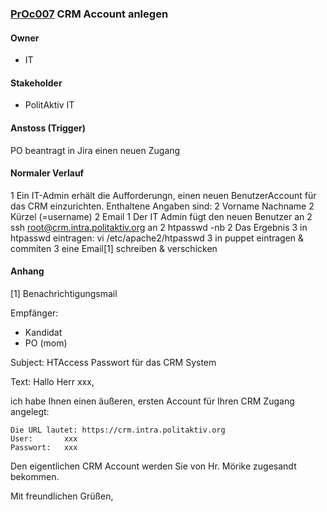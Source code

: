 
### [PrOc007](https://github.com/PolitAktiv/politaktiv-requirements/tree/master/de/processes/PrOc007.md) CRM Account anlegen

#### Owner
 * IT


#### Stakeholder
 * PolitAktiv IT


#### Anstoss (Trigger)
PO beantragt in Jira einen neuen Zugang


#### Normaler Verlauf
 1 Ein IT-Admin erhält die Aufforderungn, einen neuen BenutzerAccount für das CRM einzurichten. Enthaltene Angaben sind:
  2 Vorname Nachname
  2 Kürzel (=username)
  2 Email
 1 Der IT Admin fügt den neuen Benutzer an
  2 ssh root@crm.intra.politaktiv.org an
  2 htpasswd -nb <username> <password>
  2 Das Ergebnis
    3 in htpasswd eintragen: vi /etc/apache2/htpasswd
    3 in puppet eintragen & commiten
    3 eine Email[1] schreiben & verschicken


#### Anhang

[1] Benachrichtigungsmail

Empfänger: 
 * Kandidat
 * PO (mom)

Subject: HTAccess Passwort für das CRM System

Text:
Hallo Herr xxx,

ich habe Ihnen einen äußeren, ersten Account für Ihren CRM Zugang angelegt:

	Die URL lautet: https://crm.intra.politaktiv.org
	User:		xxx
	Passwort: 	xxx
	


Den eigentlichen CRM Account werden Sie von Hr. Mörike zugesandt bekommen.


Mit freundlichen Grüßen,
